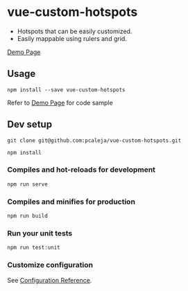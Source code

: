 # vue-custom-hotspots

- Hotspots that can be easily customized.
- Easily mappable using rulers and grid.

[Demo Page](https://pcaleja-vue-custom-hotspots.netlify.com/)

## Usage

```
npm install --save vue-custom-hotspots
```

Refer to [Demo Page](https://pcaleja-vue-custom-hotspots.netlify.com/) for code sample

## Dev setup

```
git clone git@github.com:pcaleja/vue-custom-hotspots.git
```

```
npm install
```

### Compiles and hot-reloads for development

```
npm run serve
```

### Compiles and minifies for production

```
npm run build
```

### Run your unit tests

```
npm run test:unit
```

### Customize configuration

See [Configuration Reference](https://cli.vuejs.org/config/).
